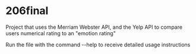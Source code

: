 # 206final

Project that uses the Merriam Webster API, and the Yelp API to compare users numerical rating
to an "emotion rating"

Run the file with the command --help to receive detailed usage instructions
